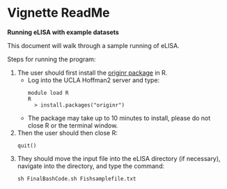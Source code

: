 # Vignette ReadMe

**Running eLISA with example datasets**   

This document will walk through a sample running of eLISA. 

Steps for running the program:  
1) The user should first install the [originr package](https://github.com/ropensci/originr) in R.
   - Log into the UCLA Hoffman2 server and type:
      ```
      module load R
      R
        > install.packages("originr")
       ```
   - The package may take up to 10 minutes to install, please do not close R or the terminal window. 
2) Then the user should then close R:
   ```
   quit()
   ```
3) They should move the input file into the eLISA directory (if necessary), navigate into the directory, and type the command:
   ```
   sh FinalBashCode.sh Fishsamplefile.txt
